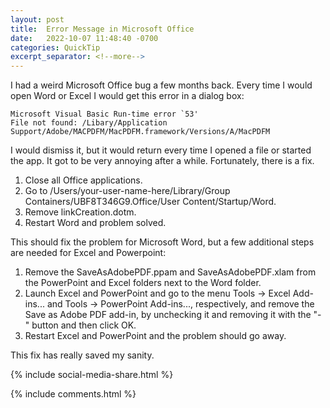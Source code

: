 ```yaml
---
layout: post
title:  Error Message in Microsoft Office
date:   2022-10-07 11:48:40 -0700
categories: QuickTip
excerpt_separator: <!--more-->
---
```


I had a weird Microsoft Office bug a few months back. Every time I would open Word or Excel I would get this error in a dialog box: 

```
Microsoft Visual Basic Run-time error `53'
File not found: /Libary/Application Support/Adobe/MACPDFM/MacPDFM.framework/Versions/A/MacPDFM

```

I would dismiss it, but it would return every time I opened a file or started the app. It got to be very annoying after a while. Fortunately, there is a fix. <!--more--> 

1. Close all Office applications.
2. Go to /Users/your-user-name-here/Library/Group Containers/UBF8T346G9.Office/User Content/Startup/Word.
3. Remove linkCreation.dotm.
4. Restart Word and problem solved.

This should fix the problem for Microsoft Word, but a few additional steps are needed for Excel and Powerpoint: 

1. Remove the SaveAsAdobePDF.ppam and SaveAsAdobePDF.xlam from the PowerPoint and Excel folders next to the Word folder.
2. Launch Excel and PowerPoint and go to the menu Tools -> Excel Add-ins... and Tools -> PowerPoint Add-ins..., respectively, and remove the Save as Adobe PDF add-in, by unchecking it and removing it with the "-" button and then click OK.
3. Restart Excel and PowerPoint and the problem should go away. 

This fix has really saved my sanity. 

{% include social-media-share.html %}

{% include comments.html %}